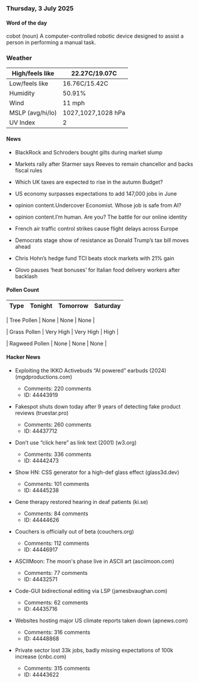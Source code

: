 ###  Thursday, 3 July 2025

#### Word of the day
cobot (noun)
A computer-controlled robotic device designed to assist a person in performing a manual task.


### Weather
| High/feels like | 22.27C/19.07C |
|---|---|
| Low/feels like | 16.76C/15.42C |
| Humidity | 50.91% |
| Wind | 11 mph |
| MSLP (avg/hi/lo) | 1027,1027,1028 hPa |
| UV Index | 2 |



#### News

- BlackRock and Schroders bought gilts during market slump

- Markets rally after Starmer says Reeves to remain chancellor and backs fiscal rules

- Which UK taxes are expected to rise in the autumn Budget?

- US economy surpasses expectations to add 147,000 jobs in June

- opinion content.Undercover Economist. Whose job is safe from AI?

- opinion content.I’m human. Are you? The battle for our online identity

- French air traffic control strikes cause flight delays across Europe

- Democrats stage show of resistance as Donald Trump’s tax bill moves ahead

- Chris Hohn’s hedge fund TCI beats stock markets with 21% gain

- Glovo pauses ‘heat bonuses’ for Italian food delivery workers after backlash



#### Pollen Count
| Type | Tonight | Tomorrow | Saturday |
|---|---|---|---|

| Tree Pollen | None | None | None |

| Grass Pollen | Very High | Very High | High |

| Ragweed Pollen | None | None | None |



#### Hacker News

- Exploiting the IKKO Activebuds “AI powered” earbuds (2024) (mgdproductions.com)
  - Comments: 220 comments
  - ID: 44443919

- Fakespot shuts down today after 9 years of detecting fake product reviews (truestar.pro)
  - Comments: 260 comments
  - ID: 44437712

- Don’t use “click here” as link text (2001) (w3.org)
  - Comments: 336 comments
  - ID: 44442473

- Show HN: CSS generator for a high-def glass effect (glass3d.dev)
  - Comments: 101 comments
  - ID: 44445238

- Gene therapy restored hearing in deaf patients (ki.se)
  - Comments: 84 comments
  - ID: 44444626

- Couchers is officially out of beta (couchers.org)
  - Comments: 112 comments
  - ID: 44446917

- ASCIIMoon: The moon's phase live in ASCII art (asciimoon.com)
  - Comments: 77 comments
  - ID: 44432571

- Code-GUI bidirectional editing via LSP (jamesbvaughan.com)
  - Comments: 62 comments
  - ID: 44435716

- Websites hosting major US climate reports taken down (apnews.com)
  - Comments: 316 comments
  - ID: 44448868

- Private sector lost 33k jobs, badly missing expectations of 100k increase (cnbc.com)
  - Comments: 315 comments
  - ID: 44443622

